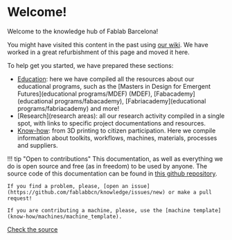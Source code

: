 # Welcome!

Welcome to the knowledge hub of Fablab Barcelona!

You might have visited this content in the past using [our wiki](https://wiki.fablabbcn.org). We have worked in a great refurbishment of this page and moved it here.

To help get you started, we have prepared these sections:

- [Education](education): here we have compiled all the resources about our educational programs, such as the [Masters in Design for Emergent Futures](educational programs/MDEF) (MDEF), [Fabacademy](educational programs/fabacademy), [Fabriacademy](educational programs/fabriacademy) and more!
- [Research](research areas): all our research activity compiled in a single spot, with links to specific project documentations and resources.
- [Know-how](know-how): from 3D printing to citizen participation. Here we compile information about toolkits, workflows, machines, materials, processes and suppliers.

!!! tip "Open to contributions"
    This documentation, as well as everything we do is open source and free (as in freedom) to be used by anyone. The source code of this documentation can be found in [this github repository](https://github.com/fablabbcn/knowledge). 

    If you find a problem, please, [open an issue](https://github.com/fablabbcn/knowledge/issues/new) or make a pull request!

    If you are contributing a machine, please, use the [machine template](know-how/machines/machine_template).

<a class="github-button" data-size="large" href="https://github.com/fablabbcn/knowledge" aria-label="Check the source code">Check the source</a>
